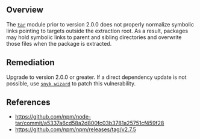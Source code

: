 ## Overview
The [`tar`](https://www.npmjs.com/package/tar) module prior to version 2.0.0 does not properly normalize symbolic links pointing to targets outside the extraction root. As a result, packages may hold symbolic links to parent and sibling directories and overwrite those files when the package is extracted.

## Remediation
Upgrade to version 2.0.0 or greater. 
If a direct dependency update is not possible, use [`snyk wizard`](https://snyk.io/docs/using-snyk#wizard) to patch this vulnerability.

## References

- https://github.com/npm/node-tar/commit/a5337a6cd58a2d800fc03b3781a25751cf459f28
- https://github.com/npm/npm/releases/tag/v2.7.5
